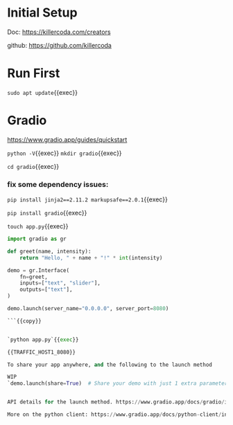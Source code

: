 
# Initial Setup

Doc: https://killercoda.com/creators

github: https://github.com/killercoda

# Run First

`sudo apt update`{{exec}}

# Gradio

https://www.gradio.app/guides/quickstart





`python -V`{{exec}}
`mkdir gradio`{{exec}}

`cd gradio`{{exec}}



### fix some dependency issues:
`pip install jinja2==2.11.2 markupsafe==2.0.1`{{exec}}

`pip install gradio`{{exec}}

`touch app.py`{{exec}}

```python
import gradio as gr

def greet(name, intensity):
    return "Hello, " + name + "!" * int(intensity)

demo = gr.Interface(
    fn=greet,
    inputs=["text", "slider"],
    outputs=["text"],
)

demo.launch(server_name="0.0.0.0", server_port=8080)

```{{copy}}


`python app.py`{{exec}}

{{TRAFFIC_HOST1_8080}}

To share your app anywhere, and the following to the launch method

WIP
`demo.launch(share=True)  # Share your demo with just 1 extra parameter`{{exec}}


API details for the launch method. https://www.gradio.app/docs/gradio/interface#interface-launch

More on the python client: https://www.gradio.app/docs/python-client/introduction



